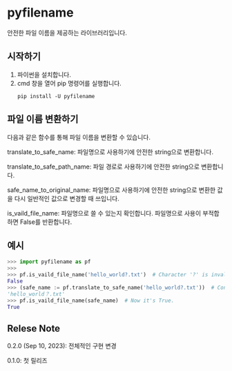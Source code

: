 # pyfilename

안전한 파일 이름을 제공하는 라이브러리입니다.

## 시작하기

1. 파이썬을 설치합니다.
1. cmd 창을 열어 pip 명령어를 실행합니다.
   ```
   pip install -U pyfilename
   ```

## 파일 이름 변환하기

다음과 같은 함수를 통해 파일 이름을 변환할 수 있습니다.

translate_to_safe_name: 파일명으로 사용하기에 안전한 string으로 변환합니다.

translate_to_safe_path_name: 파일 경로로 사용하기에 안전한 string으로 변환합니다.

safe_name_to_original_name: 파일명으로 사용하기에 안전한 string으로 변환한 값을 다시 일반적인 값으로 변경할 때 쓰입니다.

is_vaild_file_name: 파일명으로 쓸 수 있는지 확인합니다. 파일명으로 사용이 부적합하면 False를 반환합니다.

## 예시

```python
>>> import pyfilename as pf
>>>
>>> pf.is_vaild_file_name('hello_world?.txt')  # Character '?' is invalid to use in file name
False
>>> (safe_name := pf.translate_to_safe_name('hello_world?.txt'))  # Convert to safe name
'hello_world？.txt'
>>> pf.is_vaild_file_name(safe_name)  # Now it's True.
True
```

## Relese Note

0.2.0 (Sep 10, 2023): 전체적인 구현 변경

0.1.0: 첫 릴리즈